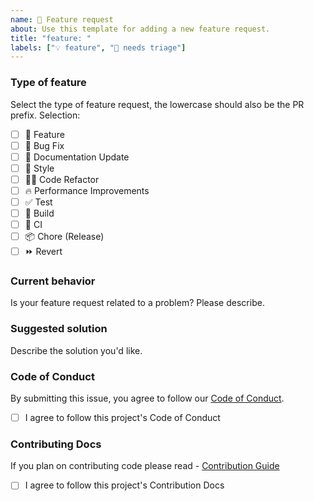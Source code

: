```yaml
---
name: 🚀 Feature request
about: Use this template for adding a new feature request.
title: "feature: "
labels: ["💡 feature", "👀 needs triage"]
---
```


### Type of feature

Select the type of feature request, the lowercase should also be the PR prefix.
Selection:

- [ ] 🍕 Feature
- [ ] 🐛 Bug Fix
- [ ] 📝 Documentation Update
- [ ] 🎨 Style
- [ ] 🧑‍💻 Code Refactor
- [ ] 🔥 Performance Improvements
- [ ] ✅ Test
- [ ] 🤖 Build
- [ ] 🔁 CI
- [ ] 📦 Chore (Release)
- [ ] ⏩ Revert

<!--
Tell us what you were doing when you encountered the bug.
-->

### Current behavior

Is your feature request related to a problem? Please describe.

<!--
1. Go to '...' 
2. Click on '...' 
3. Scroll down to '...' 
4. See error
-->

### Suggested solution

Describe the solution you'd like.

<!--
Tell us what you think is the best way forward 
-->

### Code of Conduct

By submitting this issue, you agree to follow our [Code of Conduct](https://docs.opensauced.pizza/contributing/code-of-conduct/).

- [ ] I agree to follow this project's Code of Conduct

### Contributing Docs

If you plan on contributing code please read - [Contribution Guide](https://docs.opensauced.pizza/contributing/introduction-to-contributing/)

- [ ]  I agree to follow this project's Contribution Docs
